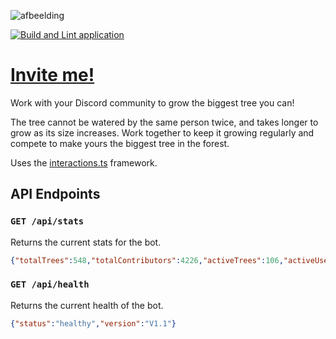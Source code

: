 ![afbeelding](https://user-images.githubusercontent.com/33700526/207620719-ccedcf07-3c4f-438d-89ed-012dfd8bb38c.png)

[![Build and Lint application](https://github.com/GewoonJaap/grow-a-christmas-tree/actions/workflows/build.yml/badge.svg?branch=main)](https://github.com/GewoonJaap/grow-a-christmas-tree/actions/workflows/build.yml)

# [Invite me!](https://discord.com/api/oauth2/authorize?client_id=1050722873569968128&permissions=2147486720&scope=bot%20applications.commands)

Work with your Discord community to grow the biggest tree you can!

The tree cannot be watered by the same person twice, and takes longer to grow as its size increases. Work together to keep it growing regularly and compete to make yours the biggest tree in the forest.

Uses the [interactions.ts](https://github.com/ssMMiles/interactions.ts) framework.

## API Endpoints

### `GET /api/stats`

Returns the current stats for the bot.

```json
{"totalTrees":548,"totalContributors":4226,"activeTrees":106,"activeUsers":1498}
```

### `GET /api/health`

Returns the current health of the bot.

```json
{"status":"healthy","version":"V1.1"}
```